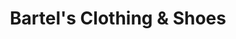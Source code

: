 ---
title: "Bartel's Clothing & Shoes"
url: /chehalis/bartels-clothing-und-shoes/
shop: Kleidung
---